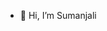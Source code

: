 - 👋 Hi, I’m Sumanjali

<!---
Sumanjalig03/Sumanjalig03 is a ✨ special ✨ repository because its `README.md` (this file) appears on your GitHub profile.
You can click the Preview link to take a look at your changes.
--->
